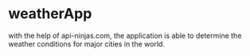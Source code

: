 # weatherApp
with the help of api-ninjas.com, the application is able to determine the weather conditions for major cities in the world.
